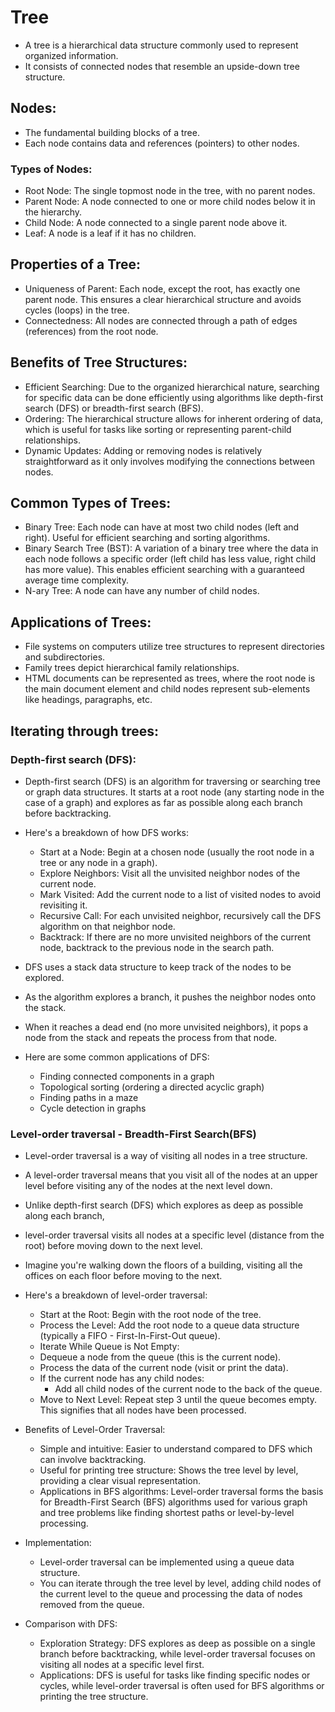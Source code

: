 # Tree
- A tree is a hierarchical data structure commonly used to represent organized information.
- It consists of connected nodes that resemble an upside-down tree structure.

## Nodes:

- The fundamental building blocks of a tree.
- Each node contains data and references (pointers) to other nodes.

### Types of Nodes:

- Root Node: The single topmost node in the tree, with no parent nodes.
- Parent Node: A node connected to one or more child nodes below it in the hierarchy.
- Child Node: A node connected to a single parent node above it.
- Leaf: A node is a leaf if it has no children.
## Properties of a Tree:

- Uniqueness of Parent: Each node, except the root, has exactly one parent node. This ensures a clear hierarchical structure and avoids cycles (loops) in the tree.
- Connectedness: All nodes are connected through a path of edges (references) from the root node.
## Benefits of Tree Structures:

- Efficient Searching: Due to the organized hierarchical nature, searching for specific data can be done efficiently using algorithms like depth-first search (DFS) or breadth-first search (BFS).
- Ordering: The hierarchical structure allows for inherent ordering of data, which is useful for tasks like sorting or representing parent-child relationships.
- Dynamic Updates: Adding or removing nodes is relatively straightforward as it only involves modifying the connections between nodes.
## Common Types of Trees:

- Binary Tree: Each node can have at most two child nodes (left and right). Useful for efficient searching and sorting algorithms.
- Binary Search Tree (BST): A variation of a binary tree where the data in each node follows a specific order (left child has less value, right child has more value). This enables efficient searching with a guaranteed average time complexity.
- N-ary Tree: A node can have any number of child nodes.
## Applications of Trees:

- File systems on computers utilize tree structures to represent directories and subdirectories.
- Family trees depict hierarchical family relationships.
- HTML documents can be represented as trees, where the root node is the main document element and child nodes represent sub-elements like headings, paragraphs, etc.

## Iterating through trees:
### Depth-first search (DFS):
- Depth-first search (DFS) is an algorithm for traversing or searching tree or graph data structures. It starts at a root node (any starting node in the case of a graph) and explores as far as possible along each branch before backtracking.

- Here's a breakdown of how DFS works:

  - Start at a Node: Begin at a chosen node (usually the root node in a tree or any node in a graph).
  - Explore Neighbors: Visit all the unvisited neighbor nodes of the current node.
  - Mark Visited: Add the current node to a list of visited nodes to avoid revisiting it.
  - Recursive Call: For each unvisited neighbor, recursively call the DFS algorithm on that neighbor node.
  - Backtrack: If there are no more unvisited neighbors of the current node, backtrack to the previous node in the search path.
- DFS uses a stack data structure to keep track of the nodes to be explored. 
- As the algorithm explores a branch, it pushes the neighbor nodes onto the stack. 
- When it reaches a dead end (no more unvisited neighbors), it pops a node from the stack and repeats the process from that node.

- Here are some common applications of DFS:

  - Finding connected components in a graph
  - Topological sorting (ordering a directed acyclic graph)
  - Finding paths in a maze
  - Cycle detection in graphs
### Level-order traversal - Breadth-First Search(BFS)
- Level-order traversal is a way of visiting all nodes in a tree structure.
- A level-order traversal means that you visit all of the nodes at an upper level before visiting any of the nodes at the next level down.
- Unlike depth-first search (DFS) which explores as deep as possible along each branch,
- level-order traversal visits all nodes at a specific level (distance from the root) before moving down to the next level.
- Imagine you're walking down the floors of a building, visiting all the offices on each floor before moving to the next.

- Here's a breakdown of level-order traversal:

  - Start at the Root: Begin with the root node of the tree.
  - Process the Level: Add the root node to a queue data structure (typically a FIFO - First-In-First-Out queue).
  - Iterate While Queue is Not Empty:
  - Dequeue a node from the queue (this is the current node).
  - Process the data of the current node (visit or print the data).
  - If the current node has any child nodes:
    - Add all child nodes of the current node to the back of the queue.
  - Move to Next Level: Repeat step 3 until the queue becomes empty. This signifies that all nodes have been processed.
- Benefits of Level-Order Traversal:

  - Simple and intuitive: Easier to understand compared to DFS which can involve backtracking.
  - Useful for printing tree structure: Shows the tree level by level, providing a clear visual representation.
  - Applications in BFS algorithms: Level-order traversal forms the basis for Breadth-First Search (BFS) algorithms used for various graph and tree problems like finding shortest paths or level-by-level processing.
- Implementation:

  - Level-order traversal can be implemented using a queue data structure.
  - You can iterate through the tree level by level, adding child nodes of the current level to the queue and processing the data of nodes removed from the queue.

- Comparison with DFS:

  - Exploration Strategy: DFS explores as deep as possible on a single branch before backtracking, while level-order traversal focuses on visiting all nodes at a specific level first.
  - Applications: DFS is useful for tasks like finding specific nodes or cycles, while level-order traversal is often used for BFS algorithms or printing the tree structure.

